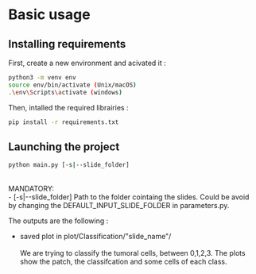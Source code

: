 # Basic usage

## Installing requirements

First, create a new environment and acivated it :
```bash
python3 -m venv env
source env/bin/activate (Unix/macOS)
.\env\Scripts\activate (windows)
```
Then, intalled the required librairies : 
 
```bash
pip install -r requirements.txt
```

## Launching the project

```bash
python main.py [-s|--slide_folder] 
 ```
<br />
MANDATORY: <br />
- [-s|--slide_folder] Path to the folder cointaing the slides. Could be avoid by changing the DEFAULT_INPUT_SLIDE_FOLDER in parameters.py.
<br />


The outputs are the following : 
- saved plot in plot/Classification/"slide_name"/
<br /><br />
We are trying to classify the tumoral cells, between 0,1,2,3. The plots show the patch, the classifcation and some cells of each class.